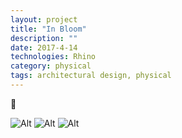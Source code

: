 ```yaml
---
layout: project
title: "In Bloom"
description: ""
date: 2017-4-14
technologies: Rhino
category: physical
tags: architectural design, physical
---
```

🌱

![Alt]({{site.baseurl}}/img/flowers.jpg)
![Alt]({{site.baseurl}}/img/flowers2.jpg)
![Alt]({{site.baseurl}}/img/flowers3.jpg)
